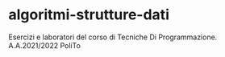 # algoritmi-strutture-dati
Esercizi e laboratori del corso di Tecniche Di Programmazione.  A.A.2021/2022 PoliTo
